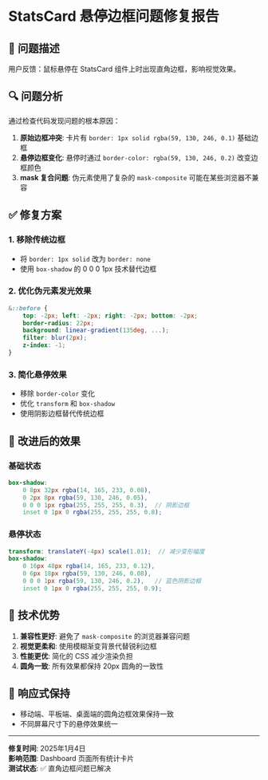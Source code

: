 # StatsCard 悬停边框问题修复报告

## 🐛 问题描述
用户反馈：鼠标悬停在 StatsCard 组件上时出现直角边框，影响视觉效果。

## 🔍 问题分析
通过检查代码发现问题的根本原因：

1. **原始边框冲突**: 卡片有 `border: 1px solid rgba(59, 130, 246, 0.1)` 基础边框
2. **悬停边框变化**: 悬停时通过 `border-color: rgba(59, 130, 246, 0.2)` 改变边框颜色
3. **mask 复合问题**: 伪元素使用了复杂的 `mask-composite` 可能在某些浏览器不兼容

## ✅ 修复方案

### 1. 移除传统边框
- 将 `border: 1px solid` 改为 `border: none`
- 使用 `box-shadow` 的 0 0 0 1px 技术替代边框

### 2. 优化伪元素发光效果
```scss
&::before {
    top: -2px; left: -2px; right: -2px; bottom: -2px;
    border-radius: 22px;
    background: linear-gradient(135deg, ...);
    filter: blur(2px);
    z-index: -1;
}
```

### 3. 简化悬停效果
- 移除 `border-color` 变化
- 优化 `transform` 和 `box-shadow`
- 使用阴影边框替代传统边框

## 🎨 改进后的效果

### 基础状态
```scss
box-shadow:
    0 8px 32px rgba(14, 165, 233, 0.08),
    0 2px 8px rgba(59, 130, 246, 0.05),
    0 0 0 1px rgba(255, 255, 255, 0.3),  // 阴影边框
    inset 0 1px 0 rgba(255, 255, 255, 0.8);
```

### 悬停状态
```scss
transform: translateY(-4px) scale(1.01);  // 减少变形幅度
box-shadow:
    0 16px 48px rgba(14, 165, 233, 0.12),
    0 6px 18px rgba(59, 130, 246, 0.08),
    0 0 0 1px rgba(59, 130, 246, 0.2),   // 蓝色阴影边框
    inset 0 1px 0 rgba(255, 255, 255, 0.9);
```

## 🚀 技术优势

1. **兼容性更好**: 避免了 `mask-composite` 的浏览器兼容问题
2. **视觉更柔和**: 使用模糊渐变背景代替锐利边框
3. **性能更优**: 简化的 CSS 减少渲染负担
4. **圆角一致**: 所有效果都保持 20px 圆角的一致性

## 📱 响应式保持
- 移动端、平板端、桌面端的圆角边框效果保持一致
- 不同屏幕尺寸下的悬停效果统一

---

**修复时间**: 2025年1月4日  
**影响范围**: Dashboard 页面所有统计卡片  
**测试状态**: ✅ 直角边框问题已解决
